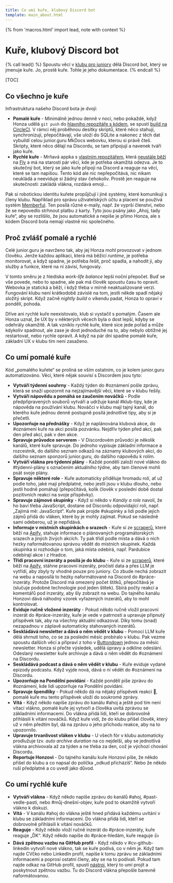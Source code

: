 ```yaml
---
title: Co umí kuře, klubový Discord bot
template: main_about.html
---
```


{% from 'macros.html' import lead, note with context %}

# Kuře, klubový Discord bot

{% call lead() %}
Spoustu věcí v [klubu pro juniory](../club.md) dělá Discord bot, který se jmenuje kuře. Jo, prostě kuře. Tohle je jeho dokumentace.
{% endcall %}

[TOC]

## Co všechno je kuře

Infrastruktura našeho Discord bota je dvojí:

- **Pomalé kuře** - Minimálně jednou denně v noci, nebo pokaždé, když Honza udělá `git push` do [hlavního repozitáře s kódem](https://github.com/juniorguru/junior.guru), se spustí [build na CircleCI](https://app.circleci.com/pipelines/github/juniorguru/junior.guru?branch=main). V rámci něj proběhnou desítky skriptů, které něco stahují, synchronizují, přepočítávají, vše uloží do SQLite a nakonec z těch dat vybuildí celou junior.guru MkDocs webovku, kterou si právě čteš. Skripty, které něco dělají na Discordu, se tam připojují a navenek tváří jako kuře.
- **Rychlé kuře** - Mrňavá appka s [vlastním repozitářem](https://github.com/juniorguru/chick/), která [neustále běží](https://juniorguru-chick.fly.dev/) na [Fly](https://fly.io/) a má na starosti pár věcí, kde je potřeba okamžitá odezva. Je to skutečný bot, který se jako kuře připojí na Discord a reaguje na věci, které se tam napíšou. Tento kód ale nic nepřepočitává, nic nikam neukládá a neeviduje si žádný stav čehokoliv. Prostě jen reaguje na skutečnosti: zakládá vlákna, rozdává emoji…

Pak si robotickou identitu kuřete propůjčují i jiné systémy, které komunikují s členy klubu. Například pro správu uživatelských účtu a placení se používá systém [Memberful](https://memberful.com/). Ten posílá různé e-maily, např. že vyprší členství, nebo že se nepovedlo strhnout platbu z karty. Tyto jsou psány jako „Ahoj, tady kuře“, aby se rozlišilo, že jsou automatické a nepíše je přímo Honza, ale s kódem Discord bota nemají vlastně nic společného.

## Proč zvlášť pomalé a rychlé

Celé junior.guru je navrženo tak, aby jej Honza mohl provozovat v jednom člověku. Jenže každou aplikaci, která má běžící _runtime_, je potřeba monitorovat, a když spadne, je potřeba řešit, proč spadla, a nahodit ji, aby služby a funkce, které na ní závisí, fungovaly.

V tomto směru je z hlediska _work-life balance_ lepší noční přepočet. Buď se vše povede, nebo to spadne, ale pak má člověk spoustu času to opravit. Webovka je statická a běží, i když třeba v mírně neaktualizované verzi. Fungování klubu není krátkodobě závislé na tom, jestli někde spadl nějaký složitý skript. Když začně _nightly build_ o víkendu padat, Honza to opraví v pondělí, pohoda.

Dříve ani rychlé kuře neexistovalo, klub si vystačil s pomalým. Časem ale Honza uznal, že UX by v některých věcech byla o dost lepší, kdyby se odehrály okamžitě. A tak vzniklo rychlé kuře, které sice jede pořád a může kdykoliv spadnout, ale zase je dost jednoduché na to, aby nebylo obtížné jej restartovat, nebo rychle opravit. A když na pár dní spadne pomalé kuře, základní UX v klubu tím není zasaženo.

## Co umí pomalé kuře

Kód „pomalého kuřete“ se prolíná se vším ostatním, co je kolem junior.guru automatizováno. Věci, které nějak souvisí s Discordem jsou tyto:

- **Vytváří týdenní souhrny** - Každý týden do #oznámení pošle zprávu, která se snaží upozornit na nejzajímavější věci, které se v klubu řešily.
- **Vytváří nápovědu a pomáhá se zaučením nováčků** - Podle předpřipravených souborů vytváří a udržuje kanál #klub-tipy, kde je nápověda na používání klubu. Nováčci v klubu mají tajný kanál, do kterého kuře jednou denně postupně posílá jednotlivé tipy, aby si je přečetli.
- **Upozorňuje na přednášky** - Když je naplánována klubová akce, do #oznámení kuře na akci posílá pozvánku. Nejdřív týden před akcí, pak den před akcí, pak v den akce.
- **Spravuje průvodce serverem** - V Discordovém průvodci je několik kanálů, které kuře spravuje. Do jednoho vypisuje základní informace a rozcestník, do dalšího seznam odkazů na záznamy klubových akcí, do dalšího seznam sponzorů junior.guru, do dalšího nápovědu k rolím.
- **Vytváří vlákna pro týdenní plány** - Každé pondělí založí nové vlákno do #týdenní-plány s označením aktuálního týdne, aby tam členové mohli psát svoje plány.
- **Spravuje některé role** - Kuře automaticky přiděluje hromadu rolí, ať už podle toho, jaké mají předplatné, nebo jestli jsou v klubu dlouho, nebo jestli hodně pomáhají (přepočítává, kolik člověk v poslední době dostal pozitivních reakcí na svoje příspěvky).
- **Spravuje zájmové skupinky** - Když si někdo v _Kanály a role_ navolí, že ho baví třeba JavaScript, dostane od Discordu odpovídající roli, např. „Zajímá mě: JavaScript“. Kuře pak projde #skupinky a lidi podle jejich zájmů přidá do vláken, které by je mohly zajímat. Pokud se následně sami odeberou, už je nepřidává.
- **Informuje v místních skupinkách o srazech** - Kuře si ze [scraperů](https://github.com/juniorguru/plucker), které běží na [Apify](https://apify.com/), stahuje informace o plánovaných programátorských srazech a jiných živých akcích. Ty pak třídí podle místa a dává o nich hezky naformátovanou správou vědět do místních skupinek. Každá skupinka si rozhoduje o tom, jaká místa odebírá, např. Pardubice odebírají akce i z Hradce.
- **Třídí pracovní inzeráty a posílá je do klubu** - Kuře si ze [scraperů](https://github.com/juniorguru/plucker), které běží na [Apify](https://apify.com/), stáhne pracovní inzeráty, pročistí data a přes LLM je vytřídí, aby zbyly ty vhodné pouze pro juniory. Co zbude nechá zobrazit na webu a naposílá to hezky naformátované na Discord do #práce-inzeráty. Protože Discord má omezený počet štítků, přepočítává je (slučuje podobné technologie pod jeden štítek). Sbírá počty reakcí a komentářů pod inzeráty, aby šly zobrazit na webu. Do tajného kanálu Honzovi dává náhodný vzorek vyřazených inzerátů, aby to mohl kontrolovat.
- **Eviduje ručně vložené inzeráty** - Pokud někdo ručně vložil pracovní inzerát do #práce-inzeráty, kuře je vede v patrnosti a upravuje připnutý příspěvek tak, aby na všechny aktuální odkazoval. Díky tomu (snad) nezapadnou v záplavě automaticky stahovaných inzerátů.
- **Seskládává newsletter a dává o něm vědět v klubu** - Pomocí LLM kuře dělá shrnutí toho, co se za poslední měsíc probíralo v klubu. Pak vezme spoustu dalších věcí a připraví z toho v [Buttondown](https://buttondown.com/) jednou za měsíc newsletter. Honza si přečte výsledek, udělá úpravy a odkline odeslání. Odeslaný newsletter kuře archivuje a dává o něm vědět do #oznámení na Discordu.
- **Seskládává podcast a dává o něm vědět v klubu** - Kuře eviduje vydané epizody podcastu. Když vyjde nová, dává o ní vědět do #oznámení na Discordu.
- **Upozorňuje na Pondělní povídání** - Každé pondělí píše zprávu do #oznámení, kde lidi upzorňuje na Pondělní povídání.
- **Spravuje špendlíky** - Pokud někdo dá na nějaký příspěvek reakci 📌, pomalé kuře mu tento příspěvek uloží do soukromé zprávy.
- **Vítá** - Když někdo napíše zprávu do kanálu #ahoj a ještě pod tím není vítací vlákno, pomalé kuře jej vytvoří a člověka uvítá zprávou se základními informacemi. Do vlákna přidá lidi, kteří se dobrovolně přihlásili k vítání nováčků. Když kuře vidí, že do klubu přišel člověk, který už v něm předtím byl, dá na zprávu o jeho příchodu reakce, aby na to upozornilo.
- **Upravuje trvanlivost vláken v klubu** - U všech fór v klubu automaticky prodlužuje tzv. _auto archive duration_ na co nejdelší, aby se jednotlivá vlákna archivovala až za týden a ne třeba za den, což je výchozí chování Discordu.
- **Reportuje Honzovi** - Do tajného kanálu kuře Honzovi píše, že někdo přišel do klubu a co napsal do políčka „odkud přicházíš“. Nebo že někdo ruší předplatné a co uvedl jako důvod.

## Co umí rychlé kuře

- **Vytváří vlákna** - Když někdo napíše zprávu do kanálů #ahoj, #past-vedle-pasti, nebo #můj-dnešní-objev, kuře pod to okamžitě vytvoří vlákno k diskuzi.
- **Vítá** - V kanálu #ahoj do vlákna ještě hned přidává každému uvítání v klubu se základními informacemi. Do vlákna přidá lidi, kteří se dobrovolně přihlásili k vítání nováčků.
- **Reaguje** - Když někdo vloží ručně inzerát do #práce-inzeráty, kuře reaguje „ĎK“. Když někdo napíše do #práce-hledám, kuře reaguje 👍
- **Dává zpětnou vazbu na GitHub profil** - Když někdo v #cv-github-linkedin vytvoří nové vlákno, tak se kuře podívá, co v něm je. Když tam najde CVčko nebo LinkedIn profil, napíše k tomu zprávu se základními informacemi a poprosí ostatní členy, aby se na to podívali. Pokud tam najde odkaz na GitHub profil, spustí [nástroj](https://github.com/juniorguru/hen), který to umí projít a poskytnout zpětnou vazbu. Tu do Discord vlákna přepošle barevně naformátovanou.
